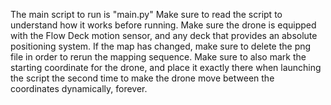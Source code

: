 The main script to run is "main.py"
Make sure to read the script to understand how it works before running.
Make sure the drone is equipped with the Flow Deck motion sensor, and any deck that provides an absolute positioning system.
If the map has changed, make sure to delete the png file in order to rerun the mapping sequence. Make sure to also mark the starting coordinate for the drone, and place it exactly there when launching the script the second time to make the drone move between the coordinates dynamically, forever.
